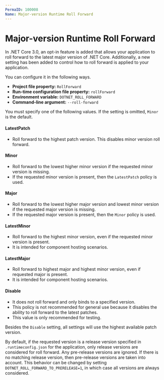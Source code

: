 ```yaml
---
PermaID: 100008
Name: Major-version Runtime Roll Forward
---
```


# Major-version Runtime Roll Forward

In .NET Core 3.0, an opt-in feature is added that allows your application to roll forward to the latest major version of .NET Core. Additionally, a new setting has been added to control how to roll forward is applied to your application. 

You can configure it in the following ways.

 - **Project file property:** `RollForward`
 - **Run-time configuration file property:** `rollForward`
 - **Environment variable:** `DOTNET_ROLL_FORWARD`
 - **Command-line argument:** `--roll-forward`

You must specify one of the following values. If the setting is omitted, `Minor` is the default.

#### LatestPatch

 - Roll forward to the highest patch version. This disables minor version roll forward.

#### Minor

 - Roll forward to the lowest higher minor version if the requested minor version is missing. 
 - If the requested minor version is present, then the `LatestPatch` policy is used.

#### Major

 - Roll forward to the lowest higher major version and lowest minor version if the requested major version is missing. 
 - If the requested major version is present, then the `Minor` policy is used.

#### LatestMinor

 - Roll forward to the highest minor version, even if the requested minor version is present. 
 - It is intended for component hosting scenarios.

#### LatestMajor

 - Roll forward to highest major and highest minor version, even if requested major is present. 
 - It is intended for component hosting scenarios.

#### Disable

 - It does not roll forward and only binds to a specified version. 
 - This policy is not recommended for general use because it disables the ability to roll forward to the latest patches. 
 - This value is only recommended for testing.

Besides the `Disable` setting, all settings will use the highest available patch version.

By default, if the requested version is a release version specified in `.runtimeconfig.json` for the application, only release versions are considered for roll forward. Any pre-release versions are ignored. If there is no matching release version, then pre-release versions are taken into account. This behavior can be changed by setting `DOTNET_ROLL_FORWARD_TO_PRERELEASE=1`, in which case all versions are always considered.
